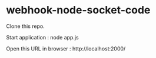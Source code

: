 # webhook-node-socket-code

Clone this repo.

Start application : node app.js

Open this URL in browser : http://localhost:2000/
